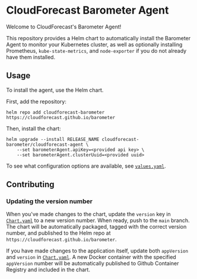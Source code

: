 CloudForecast Barometer Agent
==========

Welcome to CloudForecast's Barometer Agent! 

This repository provides a Helm chart to automatically install the Barometer Agent to 
monitor your Kubernetes cluster, as well as optionally installing Prometheus, `kube-state-metrics`,
and `node-exporter` if you do not already have them installed.

## Usage

To install the agent, use the Helm chart.

First, add the repository:

    helm repo add cloudforecast-barometer https://cloudforecast.github.io/barometer

Then, install the chart:

    helm upgrade --install RELEASE_NAME cloudforecast-barometer/cloudforecast-agent \
        --set barometerAgent.apiKey=<provided api key> \
        --set barometerAgent.clusterUuid=<provided uuid>

To see what configuration options are available, see [`values.yaml`](charts/cloudforecast-agent/values.yaml).

## Contributing

### Updating the version number

When you've made changes to the chart, update the `version` key in 
[`Chart.yaml`](charts/cloudforecast-agent/Chart.yaml) to a new version number. When
ready, push to the `main` branch. The chart will be automatically packaged,
tagged with the correct version number, and published to the Helm repo at
`https://cloudforecast.github.io/barometer`.

If you have made changes to the application itself, update both `appVersion`
and `version` in [`Chart.yaml`](charts/cloudforecast-agent/Chart.yaml). 
A new Docker container with the specified `appVersion` number will be automatically published to
Github Container Registry and included in the chart.